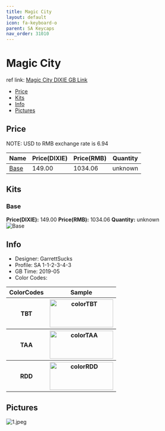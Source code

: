 ```yaml
---
title: Magic City
layout: default
icon: fa-keyboard-o
parent: SA Keycaps
nav_order: 31010
---
```


# Magic City

ref link: [Magic City DIXIE GB Link](https://dixiemech.com/samagiccity)

* [Price](#price)
* [Kits](#kits)
* [Info](#info)
* [Pictures](#pictures)


## Price  
NOTE: USD to RMB exchange rate is 6.94

| Name          | Price(DIXIE)    |  Price(RMB) | Quantity |
| ------------- | ------------ |  ---------- | -------- |
|[Base](#base)|149.00|1034.06|unknown|


## Kits
### Base
**Price(DIXIE):** 149.00    **Price(RMB):** 1034.06    **Quantity:** unknown  
<img src="{{ 'assets/images/sa-keycaps/magiccity/kits_pics/base.png' | relative_url }}" alt="Base" class="image featured">


## Info
* Designer: GarrettSucks
* Profile: SA 1-1-2-3-4-3
* GB Time: 2019-05
* Color Codes:  
<table style="width:100%">
  <tr>
    <th>ColorCodes</th>
    <th>Sample</th>
  </tr>
  <tr>
    <th>TBT</th>
    <th><img src="{{ 'assets/images/sa-keycaps/SP_ColorCodes/abs/SP_Abs_ColorCodes_TBT.png' | relative_url }}" alt="colorTBT" height="75" width="170"></th>
  </tr>
  <tr>
    <th>TAA</th>
    <th><img src="{{ 'assets/images/sa-keycaps/SP_ColorCodes/abs/SP_Abs_ColorCodes_TAA.png' | relative_url }}" alt="colorTAA" height="75" width="170"></th>
  </tr>
  <tr>
    <th>RDD</th>
    <th><img src="{{ 'assets/images/sa-keycaps/SP_ColorCodes/abs/SP_Abs_ColorCodes_RDD.png' | relative_url }}" alt="colorRDD" height="75" width="170"></th>
  </tr>
</table>


## Pictures
<img src="{{ 'assets/images/sa-keycaps/magiccity/rendering_pics/1.jpeg' | relative_url }}" alt="1.jpeg" class="image featured">
